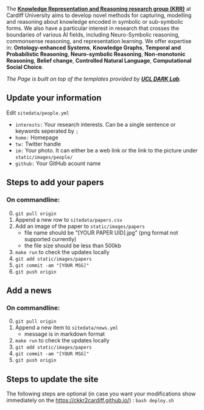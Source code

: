 The [**Knowledge Representation and Reasoning research group (KRR)**](https://www.cardiff.ac.uk/research/explore/research-units/cardiff-knowledge-representation-and-reasoning) at Cardiff University aims to develop novel methods for capturing, modelling and reasoning about knowledge encoded in symbolic or sub-symbolic forms. We also have a particular interest in research that crosses the boundaries of various AI fields, including Neuro-Symbolic reasoning, commonsense reasoning, and representation learning.
We offer expertise in: **Ontology-enhanced Systems**, **Knowledge Graphs**, **Temporal and Probabilistic Reasoning**,  **Neuro-symbolic Reasoning**, **Non-monotonic Reasoning**, **Belief change**, **Controlled Natural Language**, **Computational Social Choice**.

*The Page is built on top of the templates provided by [**UCL DARK Lab**](https://dark.cs.ucl.ac.uk/).*

## Update your information
Edit `sitedata/people.yml`

* `interests:` Your research interests. Can be a single sentence or keywords seperated by `;`
* `home:` Homepage
* `tw:` Twitter handle
* `im:` Your photo. It can either be a web link or the link to the picture under `static/images/people/`
* `github:` Your GitHub acount name

## Steps to add your papers

### On commandline:
0. `git pull origin`
1. Append a new row to `sitedata/papers.csv`
2. Add an image of the paper to `static/images/papers`
    * file name should be "[YOUR PAPER UID].jpg" (png format not supported currently)
    * the file size should be less than 500kb
3. `make run` to check the updates locally
4. `git add static/images/papers`
5. `git commit -am "[YOUR MSG]"`
6. `git push origin`


## Add a news
### On commandline:
0. `git pull origin`
1. Append a new item to `sitedata/news.yml`
    * message is in markdown format
2. `make run` to check the updates locally
3. `git add static/images/papers`
4. `git commit -am "[YOUR MSG]"`
5. `git push origin`



## Steps to update the site
The following steps are optional (in case you want your modifications show immediately on the https://ckkr2cardiff.github.io/) :
`bash deploy.sh`
